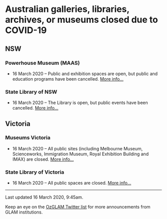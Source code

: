 # Australian galleries, libraries, archives, or museums closed due to COVID-19

## NSW

### Powerhouse Museum (MAAS)

* 16 March 2020 – Public and exhibition spaces are open, but public and education programs have been cancelled. [More info...](https://maas.museum/coronavirus-information/)

### State Library of NSW

* 16 March 2020 – The Library is open, but public events have been cancelled. [More info...](https://www.sl.nsw.gov.au/news/important-information-covid-19)

## Victoria

### Museums Victoria

* 16 March 2020 – All public sites (including Melbourne Museum, Scienceworks, Immigration Museum, Royal Exhibition Building and IMAX) are closed. [More info...](https://museumsvictoria.com.au/about-us/coronavirus-covid-19-update/)

### State Library of Victoria

* 16 March 2020 – All public spaces are closed. [More info...](https://www.slv.vic.gov.au/closure)

----

Last updated 16 March 2020, 9:45am.

Keep an eye on the [OzGLAM Twitter list](https://twitter.com/i/lists/806392080062939136) for more announcements from GLAM institutions.
